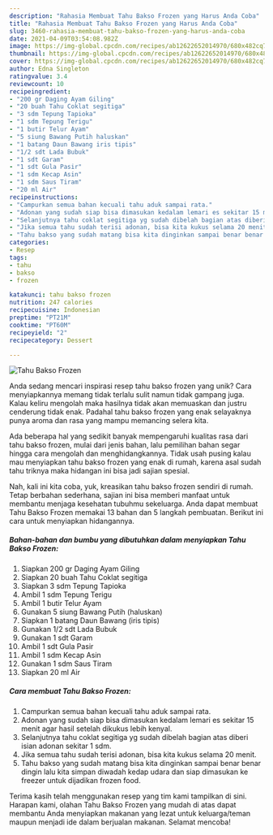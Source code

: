 ```yaml
---
description: "Rahasia Membuat Tahu Bakso Frozen yang Harus Anda Coba"
title: "Rahasia Membuat Tahu Bakso Frozen yang Harus Anda Coba"
slug: 3460-rahasia-membuat-tahu-bakso-frozen-yang-harus-anda-coba
date: 2021-04-09T03:54:08.982Z
image: https://img-global.cpcdn.com/recipes/ab12622652014970/680x482cq70/tahu-bakso-frozen-foto-resep-utama.jpg
thumbnail: https://img-global.cpcdn.com/recipes/ab12622652014970/680x482cq70/tahu-bakso-frozen-foto-resep-utama.jpg
cover: https://img-global.cpcdn.com/recipes/ab12622652014970/680x482cq70/tahu-bakso-frozen-foto-resep-utama.jpg
author: Edna Singleton
ratingvalue: 3.4
reviewcount: 10
recipeingredient:
- "200 gr Daging Ayam Giling"
- "20 buah Tahu Coklat segitiga"
- "3 sdm Tepung Tapioka"
- "1 sdm Tepung Terigu"
- "1 butir Telur Ayam"
- "5 siung Bawang Putih haluskan"
- "1 batang Daun Bawang iris tipis"
- "1/2 sdt Lada Bubuk"
- "1 sdt Garam"
- "1 sdt Gula Pasir"
- "1 sdm Kecap Asin"
- "1 sdm Saus Tiram"
- "20 ml Air"
recipeinstructions:
- "Campurkan semua bahan kecuali tahu aduk sampai rata."
- "Adonan yang sudah siap bisa dimasukan kedalam lemari es sekitar 15 menit agar hasil setelah dikukus lebih kenyal."
- "Selanjutnya tahu coklat segitiga yg sudah dibelah bagian atas diberi isian adonan sekitar 1 sdm."
- "Jika semua tahu sudah terisi adonan, bisa kita kukus selama 20 menit."
- "Tahu bakso yang sudah matang bisa kita dinginkan sampai benar benar dingin lalu kita simpan diwadah kedap udara dan siap dimasukan ke freezer untuk dijadikan frozen food."
categories:
- Resep
tags:
- tahu
- bakso
- frozen

katakunci: tahu bakso frozen 
nutrition: 247 calories
recipecuisine: Indonesian
preptime: "PT21M"
cooktime: "PT60M"
recipeyield: "2"
recipecategory: Dessert

---
```



![Tahu Bakso Frozen](https://img-global.cpcdn.com/recipes/ab12622652014970/680x482cq70/tahu-bakso-frozen-foto-resep-utama.jpg)

Anda sedang mencari inspirasi resep tahu bakso frozen yang unik? Cara menyiapkannya memang tidak terlalu sulit namun tidak gampang juga. Kalau keliru mengolah maka hasilnya tidak akan memuaskan dan justru cenderung tidak enak. Padahal tahu bakso frozen yang enak selayaknya punya aroma dan rasa yang mampu memancing selera kita.



Ada beberapa hal yang sedikit banyak mempengaruhi kualitas rasa dari tahu bakso frozen, mulai dari jenis bahan, lalu pemilihan bahan segar hingga cara mengolah dan menghidangkannya. Tidak usah pusing kalau mau menyiapkan tahu bakso frozen yang enak di rumah, karena asal sudah tahu triknya maka hidangan ini bisa jadi sajian spesial.


Nah, kali ini kita coba, yuk, kreasikan tahu bakso frozen sendiri di rumah. Tetap berbahan sederhana, sajian ini bisa memberi manfaat untuk membantu menjaga kesehatan tubuhmu sekeluarga. Anda dapat membuat Tahu Bakso Frozen memakai 13 bahan dan 5 langkah pembuatan. Berikut ini cara untuk menyiapkan hidangannya.

<!--inarticleads1-->

##### Bahan-bahan dan bumbu yang dibutuhkan dalam menyiapkan Tahu Bakso Frozen:

1. Siapkan 200 gr Daging Ayam Giling
1. Siapkan 20 buah Tahu Coklat segitiga
1. Siapkan 3 sdm Tepung Tapioka
1. Ambil 1 sdm Tepung Terigu
1. Ambil 1 butir Telur Ayam
1. Gunakan 5 siung Bawang Putih (haluskan)
1. Siapkan 1 batang Daun Bawang (iris tipis)
1. Gunakan 1/2 sdt Lada Bubuk
1. Gunakan 1 sdt Garam
1. Ambil 1 sdt Gula Pasir
1. Ambil 1 sdm Kecap Asin
1. Gunakan 1 sdm Saus Tiram
1. Siapkan 20 ml Air




<!--inarticleads2-->

##### Cara membuat Tahu Bakso Frozen:

1. Campurkan semua bahan kecuali tahu aduk sampai rata.
1. Adonan yang sudah siap bisa dimasukan kedalam lemari es sekitar 15 menit agar hasil setelah dikukus lebih kenyal.
1. Selanjutnya tahu coklat segitiga yg sudah dibelah bagian atas diberi isian adonan sekitar 1 sdm.
1. Jika semua tahu sudah terisi adonan, bisa kita kukus selama 20 menit.
1. Tahu bakso yang sudah matang bisa kita dinginkan sampai benar benar dingin lalu kita simpan diwadah kedap udara dan siap dimasukan ke freezer untuk dijadikan frozen food.




Terima kasih telah menggunakan resep yang tim kami tampilkan di sini. Harapan kami, olahan Tahu Bakso Frozen yang mudah di atas dapat membantu Anda menyiapkan makanan yang lezat untuk keluarga/teman maupun menjadi ide dalam berjualan makanan. Selamat mencoba!
